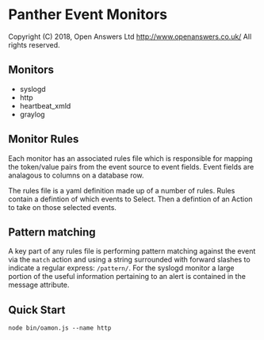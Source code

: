 # Panther Event Monitors

Copyright (C) 2018, Open Answers Ltd http://www.openanswers.co.uk/
All rights reserved.

## Monitors

- syslogd
- http
- heartbeat_xmld
- graylog

## Monitor Rules

Each monitor has an associated rules file which is responsible for mapping the
token/value pairs from the event source to event fields. Event fields are
analagous to columns on a database row.

The rules file is a yaml definition made up of a number of rules.
Rules contain a defintion of which events to Select.
Then a defintion of an Action to take on those selected events.

## Pattern matching

A key part of any rules file is performing pattern matching against the event via the `match` action and using a string surrounded with forward slashes to indicate a regular express: `/pattern/`. For the syslogd monitor a large portion of the useful information pertaining to an alert is contained in the message attribute.

## Quick Start

`node bin/oamon.js --name http`
